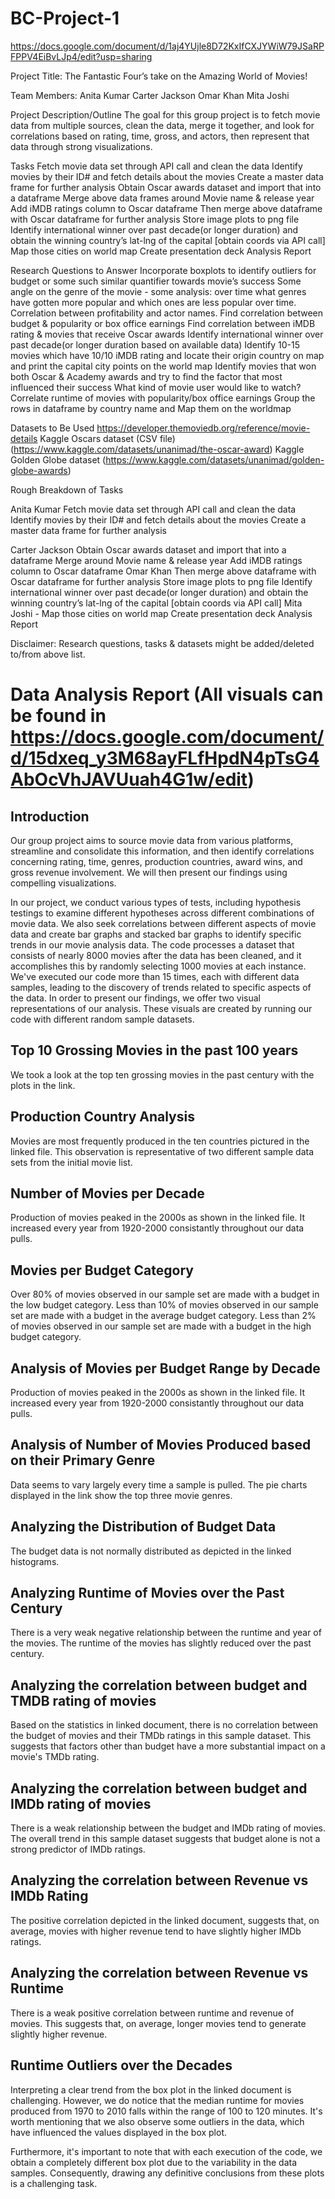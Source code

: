 # BC-Project-1

https://docs.google.com/document/d/1aj4YUjle8D72KxIfCXJYWiW79JSaRPFPPV4EiBvLJp4/edit?usp=sharing

Project Title: The Fantastic Four’s take on the Amazing World of Movies!

Team Members:
Anita Kumar
Carter Jackson
Omar Khan
Mita Joshi

Project Description/Outline
 The goal for this group project is to fetch movie data from multiple sources, clean the data, merge it together, and look for correlations based on rating, time, gross, and actors, then represent that data through strong visualizations.


Tasks
Fetch movie data set through API call and clean the data
Identify movies by their ID# and fetch details about the movies 
Create a master data frame for further analysis
Obtain Oscar awards dataset and import that into a dataframe
Merge above data frames around Movie name & release year
Add iMDB ratings column to Oscar dataframe
Then merge above dataframe with Oscar dataframe for further analysis
Store image plots to png file
Identify international winner over past decade(or longer duration) and obtain the winning country’s lat-lng of the capital [obtain coords via API call]
Map those cities on world map 
Create presentation deck
Analysis Report


Research Questions to Answer
Incorporate boxplots to identify outliers for budget or some such similar quantifier towards movie’s success
Some angle on the genre of the movie - some analysis: over time what genres have gotten more popular and which ones are less popular over time.
Correlation between profitability and actor names. 
Find correlation between budget & popularity or box office earnings
Find correlation between iMDB rating & movies that receive Oscar awards 
Identify international winner over past decade(or longer duration based on available data) 
Identify 10-15 movies which have 10/10 iMDB rating and locate their origin country on map and print the capital city points on the world map
Identify movies that won both Oscar & Academy awards and try to find the factor that most influenced their success
What kind of movie user would like to watch? 
Correlate runtime of movies with popularity/box office earnings 
Group the rows in dataframe by country name and Map them on the worldmap 

Datasets to Be Used
https://developer.themoviedb.org/reference/movie-details
Kaggle Oscars dataset (CSV file) (https://www.kaggle.com/datasets/unanimad/the-oscar-award)
Kaggle Golden Globe dataset (https://www.kaggle.com/datasets/unanimad/golden-globe-awards)

Rough Breakdown of Tasks

Anita Kumar
Fetch movie data set through API call and clean the data
Identify movies by their ID# and fetch details about the movies 
Create a master data frame for further analysis


Carter Jackson
Obtain Oscar awards dataset and import that into a dataframe
Merge around Movie name & release year
Add iMDB ratings column to Oscar dataframe
Omar Khan
Then merge above dataframe with Oscar dataframe for further analysis
Store image plots to png file
Identify international winner over past decade(or longer duration) and obtain the winning country’s lat-lng of the capital [obtain coords via API call]
Mita Joshi 
      -     Map those cities on world map 
Create presentation deck
Analysis Report


Disclaimer: Research questions, tasks & datasets might be added/deleted to/from above list. 


# Data Analysis Report (All visuals can be found in https://docs.google.com/document/d/15dxeq_y3M68ayFLfHpdN4pTsG4AbOcVhJAVUuah4G1w/edit)

## Introduction
Our group project aims to source movie data from various platforms, streamline and consolidate this information, and then identify correlations concerning rating, time, genres, production countries, award wins, and gross revenue involvement. We will then present our findings using compelling visualizations. ​

In our project, we conduct various types of tests, including hypothesis testings to examine different hypotheses across different combinations of movie data. We also seek correlations between different aspects of movie data and create bar graphs and stacked bar graphs to identify specific trends in our movie analysis data.
The code processes a dataset that consists of nearly 8000 movies after the data has been cleaned, and it accomplishes this by randomly selecting 1000 movies at each instance. We've executed our code more than 15 times, each with different data samples, leading to the discovery of trends related to specific aspects of the data.
In order to present our findings, we offer two visual representations of our analysis. These visuals are created by running our code with different random sample datasets.

## Top 10 Grossing Movies in the past 100 years
We took a look at the top ten grossing movies in the past century with the plots in the link.

## Production Country Analysis
Movies are most frequently produced in the ten countries pictured in the linked file. This observation is representative of two different sample data sets from the initial movie list.

## Number of Movies per Decade
Production of movies peaked in the 2000s as shown in the linked file. It increased every year from 1920-2000 consistantly throughout our data pulls.

## Movies per Budget Category
Over 80% of movies observed in our sample set are made with a budget in the low budget category. Less than 10% of movies observed in our sample set are made with a budget in the average budget category. Less than 2% of movies observed in our sample set are made with a budget in the high budget category.

## Analysis of Movies per Budget Range by Decade
Production of movies peaked in the 2000s as shown in the linked file. It increased every year from 1920-2000 consistantly throughout our data pulls.

## Analysis of Number of Movies Produced based on their Primary Genre
Data seems to vary largely every time a sample is pulled. The pie charts displayed in the link show the top three movie genres.

## Analyzing the Distribution of Budget Data
The budget data is not normally distributed as depicted in the linked histograms.

## Analyzing Runtime of Movies over the Past Century
There is a very weak negative relationship between the runtime and year of the movies.
The runtime of the movies has slightly reduced over the past century.

## Analyzing the correlation between budget and TMDB rating of movies
Based on the statistics in linked document, there is no correlation between the budget of movies and their TMDb ratings in this sample dataset. This suggests that factors other than budget have a more substantial impact on a movie's TMDb rating.

## Analyzing the correlation between budget and IMDb rating of movies
There is a weak relationship between the budget and IMDb rating of movies. The overall trend in this sample dataset suggests that budget alone is not a strong predictor of IMDb ratings.

## Analyzing the correlation between Revenue vs IMDb Rating
The positive correlation depicted in the linked document, suggests that, on average, movies with higher revenue tend to have slightly higher IMDb ratings.

## Analyzing the correlation between Revenue vs Runtime
There is a weak positive correlation between runtime and revenue of movies. This suggests that, on average, longer movies tend to generate slightly higher revenue.

## Runtime Outliers over the Decades
Interpreting a clear trend from the box plot in the linked document is challenging. However, we do notice that the median runtime for movies produced from 1970 to 2010 falls within the range of 100 to 120 minutes. It's worth mentioning that we also observe some outliers in the data, which have influenced the values displayed in the box plot.

Furthermore, it's important to note that with each execution of the code, we obtain a completely different box plot due to the variability in the data samples. Consequently, drawing any definitive conclusions from these plots is a challenging task.
